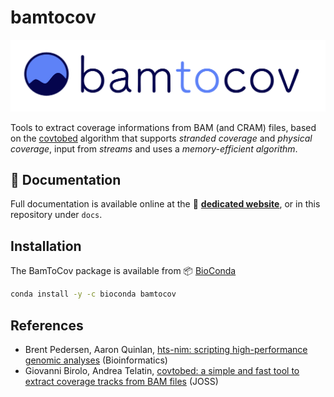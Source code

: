 # bamtocov

[![bamtocov logo](docs/bamtocov.png)](https://telatin.github.io/bamtocov/)

Tools to extract coverage informations from BAM (and CRAM) files, based on the
[covtobed](https://github.com/telatin/covtobed) algorithm that supports 
_stranded coverage_ and _physical coverage_, input from _streams_ 
and uses a _memory-efficient algorithm_. 

## :book: Documentation

Full documentation is available online at the :book: **[ dedicated website](https://telatin.github.io/bamtocov/)**, or in
this repository under `docs`.

## Installation

The BamToCov package is available from :package: [BioConda](https://bioconda.github.io/recipes/bamtocov/README.html)

```bash
conda install -y -c bioconda bamtocov
```

## References
 * Brent Pedersen,  Aaron Quinlan, 
 [hts-nim: scripting high-performance genomic analyses](https://academic.oup.com/bioinformatics/article/34/19/3387/4990493) (Bioinformatics)
 * Giovanni Birolo, Andrea Telatin, 
 [covtobed: a simple and fast tool to extract coverage tracks from BAM files](https://joss.theoj.org/papers/10.21105/joss.02119) (JOSS)
